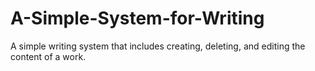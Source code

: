 # A-Simple-System-for-Writing
A simple writing system that includes creating, deleting, and editing the content of a work.
